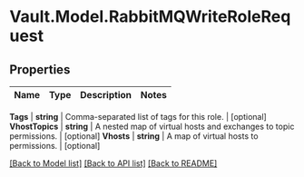 # Vault.Model.RabbitMQWriteRoleRequest

## Properties

Name | Type | Description | Notes
------------ | ------------- | ------------- | -------------

**Tags** | **string** | Comma-separated list of tags for this role. | [optional] **VhostTopics** | **string** | A nested map of virtual hosts and exchanges to topic permissions. | [optional] **Vhosts** | **string** | A map of virtual hosts to permissions. | [optional] 

[[Back to Model list]](../README.md#documentation-for-models) [[Back to API list]](../README.md#documentation-for-api-endpoints) [[Back to README]](../README.md)

